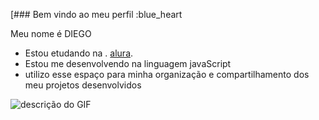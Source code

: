 [### Bem vindo ao meu perfil :blue_heart

Meu nome é DIEGO

- Estou etudando na . [alura](https://www.alura.com.br/).
- Estou me desenvolvendo na linguagem javaScript
- utilizo esse espaço para minha organização e compartilhamento dos meu projetos desenvolvidos

![descrição do GIF](https://i.pinimg.com/originals/40/ea/57/40ea5712599baa1d91af6565d94e0f8e.gif)
